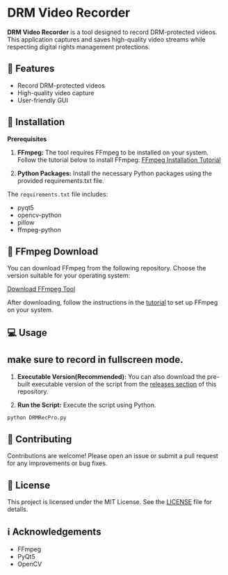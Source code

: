 # **DRM Video Recorder**

**DRM Video Recorder** is a tool designed to record DRM-protected videos. This application captures and saves high-quality video streams while respecting digital rights management protections.

## 💪 **Features**

- Record DRM-protected videos
- High-quality video capture
- User-friendly GUI

## 🧩 **Installation**

**Prerequisites**

1. **FFmpeg:** The tool requires FFmpeg to be installed on your system. Follow the tutorial below to install FFmpeg:
[FFmpeg Installation Tutorial](https://www.youtube.com/watch?v=5xgegeBL0kw)

2. **Python Packages:** Install the necessary Python packages using the provided requirements.txt file.

The `requirements.txt` file includes:

- pyqt5
- opencv-python
- pillow
- ffmpeg-python

## 🔽 **FFmpeg Download**

You can download FFmpeg from the following repository. Choose the version suitable for your operating system:

[Download FFmpeg Tool](https://github.com/GyanD/codexffmpeg/releases)

After downloading, follow the instructions in the [tutorial](https://www.youtube.com/watch?v=5xgegeBL0kw) to set up FFmpeg on your system.

## 💻 **Usage**

## **make sure to record in fullscreen mode.**

1. **Executable Version(Recommended):**
You can also download the pre-built executable version of the script from the [releases section](https://github.com/oop7/drm-video-recorder/releases) of this repository.

2. **Run the Script:** Execute the script using Python.
```python
python DRMRecPro.py
```

## 📙 **Contributing**

Contributions are welcome! Please open an issue or submit a pull request for any improvements or bug fixes.

## 📜 **License**

This project is licensed under the MIT License. See the [LICENSE](LICENSE) file for details.

## ℹ️ **Acknowledgements**

- FFmpeg
- PyQt5
- OpenCV
